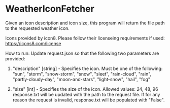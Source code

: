 # WeatherIconFetcher

Given an icon description and icon size, this program will return the file path to the requested weather icon.

Icons provided by icon8. Please follow their licenseing requirements if used: https://icons8.com/license

How to run:
Update request.json so that the following two parameters are provided:
  1. "description" [string] - Specifies the icon. Must be one of the following:
                              "sun", "storm", "snow-storm", "snow", "sleet", "rain-cloud", "rain", "partly-cloudy-day", "moon-and-stars", "light-snow", "hail", "fog"
 
  2. "size" [int]   - Specifies the size of the icon. Allowed values:
                      24, 48, 96
response.txt will be updated with the path to the request file. If for any reason the request is invalid, response.txt will be populated with "False".
